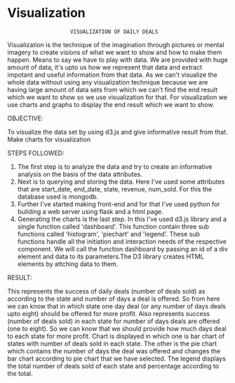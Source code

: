 # Visualization
                        VISUALIZATION OF DAILY DEALS 

Visualization is the technique of the imagination through pictures or mental imagery to create visions of what we want to show and how to make them happen. Means to say we have to play with data. We are provided with huge amount of data, it's upto  us how we represent that data and extract impotant and useful information from that data. As we can't visualize the whole data without using any visualization technique because we are having large amount of data sets from which we can't find the end result which we want to show so we use visualization for that. For visualization we use charts and graphs to display the end result which we want to show.

OBJECTIVE:

To visualize the data set by using d3.js and give informative result from that.
Make charts for visualization

STEPS FOLLOWED:

1. The first step is to analyze the data and try to create an informative analysis on the basis of the data attributes.
2. Next is to querying and storing the data. Here I've used some attributes that are start_date, end_date, state, revenue, num_sold. For this the database used is mongodb.
3. Further I've started making front-end and for that I've used python for buliding a web server using flask and a html page.
4. Generating the charts is the last step. In this I've used d3.js library and a single function called 'dashboard'. This function contain three sub functions called 'histogram', 'piechart' and 'legend'. These sub functions handle all the initiation and interaction needs of the respective component. We will call the function dashboard by passing an id of a div element and data to its parameters.The D3 library creates HTML elements by attching data to them.

RESULT:

This represents the success of daily deals (number of deals sold) as according to the state and number of days a deal is offered. So from here we can know that in which state one day deal (or any number of days deals upto eight) should be offered for more profit. Also represents success (number of deals sold) in each state for number of days deals are offered (one to eight). So we can know that we should provide how much days deal to each state for more profit. Chart is displayed in which one is bar chart of states with number of deals sold in each state. The other is the pie chart which contains the number of days the deal was offered and changes the bar chart according to pie chart that we have selected. The legend displays the total number of deals sold of each state and percentage according to the total.
